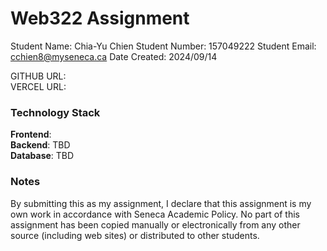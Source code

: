 # Web322 Assignment

Student Name: Chia-Yu Chien
Student Number: 157049222
Student Email: cchien8@myseneca.ca
Date Created: 2024/09/14

GITHUB URL:  
VERCEL URL:

### Technology Stack

**Frontend**:  
**Backend**: TBD  
**Database**: TBD

### Notes

By submitting this as my assignment, I declare that this assignment is my own work in accordance with Seneca Academic Policy. No part of this assignment has been copied manually or electronically from any other source (including web sites) or distributed to other students.
